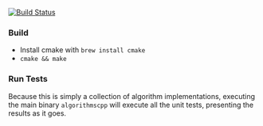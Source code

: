 [![Build Status](https://travis-ci.org/alexdunn/algorithmscpp.svg?branch=master)](https://travis-ci.org/alexdunn/algorithmscpp)
### Build
- Install cmake with `brew install cmake`
- `cmake && make`

### Run Tests
Because this is simply a collection of algorithm implementations, executing the main binary `algorithmscpp` will execute all the unit tests, presenting the results as it goes.

